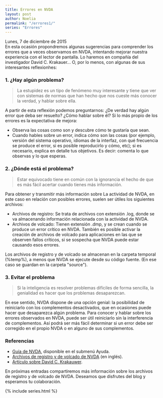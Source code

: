 ```yaml
---
title: Errores en NVDA
layout: post
author: Noelia
permalink: "/errores1/"
series: "Errores"
---
```

<footer>Lunes, 7 de diciembre de 2015</footer>
En esta ocasión propondremos algunas sugerencias para comprender los errores que a veces observamos en NVDA, intentando mejorar nuestra experiencia con el lector de pantalla.
Lo haremos en compañía del investigador David C. Krakauer... O, por lo menos, con algunas de sus interesantes reflexionhes:

### 1. ¿Hay algún problema? ###

> La estupidez es un tipo de fenómeno muy interesante y tiene que ver con sistemas de normas que han hecho que nos cueste más conocer la verdad, y hablar sobre ella.

A partir de esta reflexión podemos preguntarnos:
¿De verdad hay algún error que deba ser resuelto? ¿Cómo hablar sobre él?
Si lo más propio de los errores es la expectativa de mejora:

- Observa las cosas como son y descubre cómo te gustaría que sean.
- Cuando hables sobre un error, indica cómo son las cosas (por ejemplo, versión del sistema operativo, idiomas de la interfaz, con qué frecuencia se produce el error, si es posible reproducirlo y cómo, etc); si es necesario, explica en detalle tus objetivos. Es decir: comenta lo que observas y lo que esperas.

### 2. ¿Dónde está el problema? ###

> Estar equivocado tiene en común con la ignorancia el hecho de que es más fácil acertar cuando tienes más información.

Para obtener y transmitir más información sobre La actividad de NVDA, en este caso en relación con posibles errores, suelen ser útiles los siguientes archivos:

- Archivos de registro: Se trata de archivos con extensión .log, donde se va almacenando información relacionada con la actividad de NVDA.
- Archivos de volcado: Tienen extensión .dmp, y se crean cuando se produce un error crítico en NVDA. También es posible activar la creación de archivos de volcado para aplicaciones en las que se observen fallos críticos, si se sospecha que NVDA puede estar causando esos errores.

Los archivos de registro y de volcado se almacenan en la carpeta temporal (%temp%), a menos que NVDA se ejecute desde su código fuente. (En ese caso se guardan en la carpeta "source").

### 3. Evitar el problema ###

> Si la inteligencia es resolver problemas difíciles de forma sencilla, la genialidad es hacer que los problemas desaparezcan.

En ese sentido, NVDA dispone de una opción genial: la posibilidad de reiniciarlo con los complementos desactivados, que en ocasiones puede hacer que desaparezca algún problema.
Para conocer y hablar sobre los errores observados en NVDA, puede ser útil reiniciarlo sin la interferencia de complementos. Así podrá ser más fácil determinar si un error debe ser corregido en el propio NVDA o en alguno de sus complementos.

### Referencias ###

- [Guía de NVDA](https://nvdaes.github.io/nvda/userGuide.html), disponible en el submenú Ayuda.
- [Archivos de registro y de volcado de NVDA](https://github.com/nvaccess/nvda/wiki/LogFilesAndCrashDumps) (en inglés).
- [Artículo sobre David C. Krakauwer](http://www.elconfidencial.com/alma-corazon-vida/2015-05-15/david-c-krakauer-explica-lo-que-significa-ser-inteligente_792358/).

En próximas entradas compartiremos más información sobre los archivos de registro y de volcado de NVDA.
Deseamos que disfrutes del blog y esperamos tu colaboración.

 {% include series.html %}
